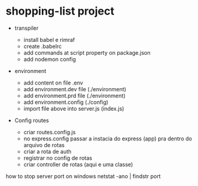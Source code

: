 # shopping-list project

- transpiler
    - install babel e rimraf
    - create .babelrc
    - add commands at script property on package.json
    - add nodemon config
    
- environment
    - add content on file .env
    - add environment.dev file (./environment)
    - add environment.prd file (./environment)
    - add environment.config (./config)
    - import file above into server.js (index.js)
 
- Config routes
    - criar routes.config.js
    - no express.config passar a instacia do express (app) pra dentro do arquivo de rotas
    - criar a rota de auth
    - registrar no config de rotas
    - criar controller de rotas (aqui e uma classe)
    
    
how to stop server port on windows
netstat -ano | findstr port
